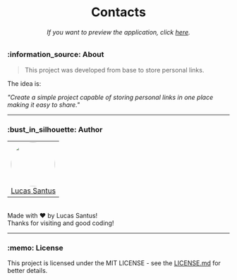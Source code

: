 <h1 align="center">Contacts</h1>

<h6 align="center"> 
	If you want to preview the application, click <a href="https://contacts-ls.netlify.app/">here</a>.
</h6>

<h3 id="sobre">:information_source: About</h3>

> This project was developed from base to store personal links. 

The idea is:

_"Create a simple project capable of storing personal links in one place making it easy to share."_

--------------------------------------------------------------------------------------

<h3 id="autor">:bust_in_silhouette: Author</h3>

<table>
	<tr>
		<td>
			<div> 
				<a href="https://github.com/LucasSantus">
					<img style="border-radius: 50%;" src="https://github.com/LucasSantus.png" width="100px;" alt=""/>
					<br />
					Lucas Santus
				</a>
			</div>
		</td>
	</tr>
</table>
<br />
Made with ❤️ by Lucas Santus!<br />
Thanks for visiting and good coding!<br />

--------------------------------------------------------------------------------------

<h3 id="license">:memo: License</h3>

This project is licensed under the MIT LICENSE - see the [LICENSE.md](https://github.com/LucasSantus/contact-me/blob/master/LICENSE) for better details.
